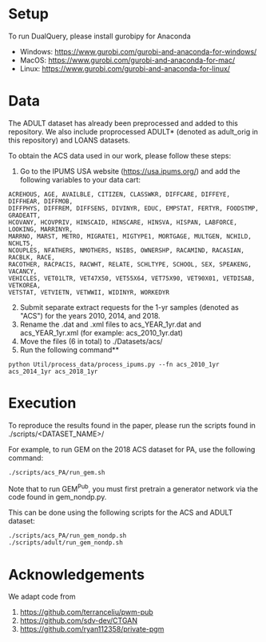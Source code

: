# Setup

To run DualQuery, please install gurobipy for Anaconda
* Windows: https://www.gurobi.com/gurobi-and-anaconda-for-windows/
* MacOS: https://www.gurobi.com/gurobi-and-anaconda-for-mac/
* Linux: https://www.gurobi.com/gurobi-and-anaconda-for-linux/

# Data

The ADULT dataset has already been preprocessed and added to this repository. We also include proprocessed ADULT* (denoted as adult_orig in this repository) and LOANS datasets.

To obtain the ACS data used in our work, please follow these steps:

1) Go to the IPUMS USA website (https://usa.ipums.org/) and add the following variables to your data cart:
````
ACREHOUS, AGE, AVAILBLE, CITIZEN, CLASSWKR, DIFFCARE, DIFFEYE, DIFFHEAR, DIFFMOB, 
DIFFPHYS, DIFFREM, DIFFSENS, DIVINYR, EDUC, EMPSTAT, FERTYR, FOODSTMP, GRADEATT, 
HCOVANY, HCOVPRIV, HINSCAID, HINSCARE, HINSVA, HISPAN, LABFORCE, LOOKING, MARRINYR, 
MARRNO, MARST, METRO, MIGRATE1, MIGTYPE1, MORTGAGE, MULTGEN, NCHILD, NCHLT5, 
NCOUPLES, NFATHERS, NMOTHERS, NSIBS, OWNERSHP, RACAMIND, RACASIAN, RACBLK, RACE, 
RACOTHER, RACPACIS, RACWHT, RELATE, SCHLTYPE, SCHOOL, SEX, SPEAKENG, VACANCY, 
VEHICLES, VET01LTR, VET47X50, VET55X64, VET75X90, VET90X01, VETDISAB, VETKOREA, 
VETSTAT, VETVIETN, VETWWII, WIDINYR, WORKEDYR
````
2) Submit separate extract requests for the 1-yr samples (denoted as "ACS") for the years 2010, 2014, and 2018.
3) Rename the .dat and .xml files to acs_YEAR_1yr.dat and acs_YEAR_1yr.xml (for example: acs_2010_1yr.dat)
4) Move the files (6 in total) to ./Datasets/acs/
5) Run the following command**
````
python Util/process_data/process_ipums.py --fn acs_2010_1yr acs_2014_1yr acs_2018_1yr
````

# Execution

To reproduce the results found in the paper, please run the scripts found in ./scripts/<DATASET_NAME>/

For example, to run GEM on the 2018 ACS dataset for PA, use the following command:

````
./scripts/acs_PA/run_gem.sh
````

Note that to run GEM<sup>Pub</sup>, you must first pretrain a generator network via the code found in gem_nondp.py.

This can be done using the following scripts for the ACS and ADULT dataset:

````
./scripts/acs_PA/run_gem_nondp.sh
./scripts/adult/run_gem_nondp.sh
````

# Acknowledgements

We adapt code from

1) https://github.com/terranceliu/pwm-pub
2) https://github.com/sdv-dev/CTGAN
3) https://github.com/ryan112358/private-pgm
